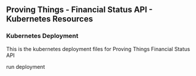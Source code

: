 ## Proving Things - Financial Status API -  Kubernetes Resources

### Kubernetes Deployment

This is the kubernetes deployment files for Proving Things Financial Status API

run deployment

